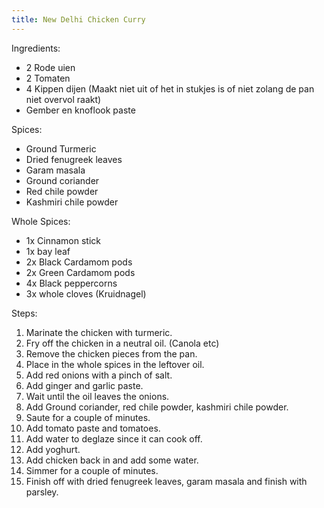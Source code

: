 ```yaml
---
title: New Delhi Chicken Curry
---
```


Ingredients:
- 2 Rode uien
- 2 Tomaten
- 4 Kippen dijen (Maakt niet uit of het in stukjes is of niet zolang de pan niet overvol raakt)
- Gember en knoflook paste

Spices:
- Ground Turmeric
- Dried fenugreek leaves
- Garam masala
- Ground coriander
- Red chile powder
- Kashmiri chile powder

Whole Spices:
- 1x Cinnamon stick
- 1x bay leaf
- 2x Black Cardamom pods
- 2x Green Cardamom pods
- 4x Black peppercorns
- 3x whole cloves (Kruidnagel)

Steps:
1. Marinate the chicken with turmeric.
2. Fry off the chicken in a neutral oil. (Canola etc)
3. Remove the chicken pieces from the pan.
4. Place in the whole spices in the leftover oil.
5. Add red onions with a pinch of salt.
6. Add ginger and garlic paste.
7. Wait until the oil leaves the onions.
8. Add Ground coriander, red chile powder, kashmiri chile powder.
9. Saute for a couple of minutes.
10. Add tomato paste and tomatoes.
11. Add water to deglaze since it can cook off.
12. Add yoghurt.
13. Add chicken back in and add some water.
14. Simmer for a couple of minutes.
15. Finish off with dried fenugreek leaves, garam masala and finish with parsley.
